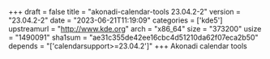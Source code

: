+++
draft = false
title = "akonadi-calendar-tools 23.04.2-2"
version = "23.04.2-2"
date = "2023-06-21T11:19:09"
categories = ['kde5']
upstreamurl = "http://www.kde.org"
arch = "x86_64"
size = "373200"
usize = "1490091"
sha1sum = "ae31c355de42ee16cbc4d51210da62f07eca2b50"
depends = "['calendarsupport>=23.04.2']"
+++
Akonadi calendar tools